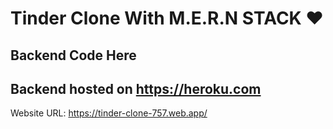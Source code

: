 # Tinder Clone With M.E.R.N STACK ❤️
## Backend Code Here
Backend hosted on https://heroku.com
------------------------------------------------------
Website URL: https://tinder-clone-757.web.app/
